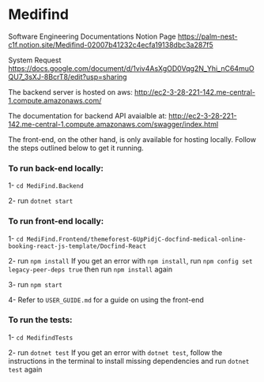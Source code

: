 # Medifind

Software Engineering Documentations Notion Page
https://palm-nest-c1f.notion.site/Medifind-02007b41232c4ecfa19138dbc3a287f5

System Request
https://docs.google.com/document/d/1viv4AsXgOD0Vqg2N_Yhi_nC64muOQU7_3sXJ-8BcrT8/edit?usp=sharing

The backend server is hosted on aws:
http://ec2-3-28-221-142.me-central-1.compute.amazonaws.com/

The documentation for backend API avaialble at:
http://ec2-3-28-221-142.me-central-1.compute.amazonaws.com/swagger/index.html

The front-end, on the other hand, is only available for hosting locally. Follow the steps outlined below to get it running.


### To run back-end locally:

1- ```cd MediFind.Backend```

2- run ```dotnet start```



### To run front-end locally:

1- ```cd MediFind.Frontend/themeforest-6UpPidjC-docfind-medical-online-booking-react-js-template/Docfind-React```

2- run ```npm install```
If you get an error with ```npm install```, run ```npm config set legacy-peer-deps true``` then run ```npm install``` again

3- run ```npm start```

4- Refer to ```USER_GUIDE.md``` for a guide on using the front-end

### To run the tests:

1- ```cd MedifindTests```

2- run ```dotnet test```
If you get an error with ```dotnet test```, follow the instructions in the terminal to install missing dependencies and run ```dotnet test``` again
